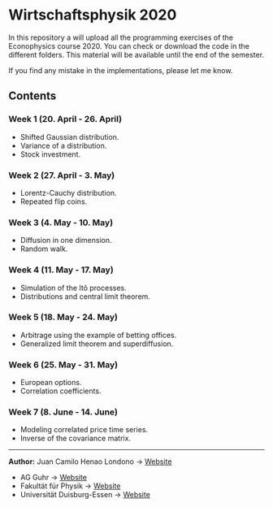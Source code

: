 # Wirtschaftsphysik 2020

In this repository a will upload all the programming exercises of the Econophysics course 2020.
You can check or download the code in the different folders. This material will be available
until the end of the semester.

If you find any mistake in the implementations, please let me know.

## Contents

### Week 1 (20. April - 26. April)
+ Shifted Gaussian distribution.
+ Variance of a distribution.
+ Stock investment.

### Week 2 (27. April - 3. May)
+ Lorentz-Cauchy distribution.
+ Repeated flip coins.

### Week 3 (4. May - 10. May)
+ Diffusion in one dimension.
+ Random walk.

### Week 4 (11. May - 17. May)
+ Simulation of the Itô processes.
+ Distributions and central limit theorem.

### Week 5 (18. May - 24. May)
+ Arbitrage using the example of betting offices.
+ Generalized limit theorem and superdiffusion.

### Week 6 (25. May - 31. May)
+ European options.
+ Correlation coefficients.

### Week 7 (8. June - 14. June)
+ Modeling correlated price time series.
+ Inverse of the covariance matrix.

---

**Author:** Juan Camilo Henao Londono -> [Website](https://juanhenao21.github.io/)
+ AG Guhr -> [Website](http://www.theo.physik.uni-duisburg-essen.de/tp/ags/guhr_dir/lectures/wiphy.html)
+ Fakultät für Physik -> [Website](https://www.uni-due.de/physik/)
+ Universität Duisburg-Essen -> [Website](https://www.uni-due.de/)
